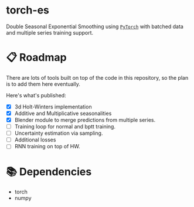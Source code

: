 # torch-es
Double Seasonal Exponential Smoothing using [`PyTorch`](https://pytorch.org) with batched data and multiple series training support.


# 📋 Roadmap

There are lots of tools built on top of the code in this repository, so the plan is to add them here eventually.

Here's what's published:

- [x] 3d Holt-Winters implementation
- [x] Additive and Multiplicative seasonalities
- [x] Blender module to merge predictions from multiple series.
- [ ] Training loop for normal and bptt training.
- [ ] Uncertainty estimation via sampling.
- [ ] Additional losses
- [ ] RNN training on top of HW.

# 📚 Dependencies

- torch
- numpy
